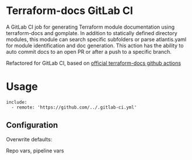 # Terraform-docs GitLab CI

A GitLab CI job for generating Terraform module documentation using terraform-docs and gomplate. In addition to statically defined directory modules, this module can search specific subfolders or parse atlantis.yaml for module identification and doc generation. This action has the ability to auto commit docs to an open PR or after a push to a specific branch.

Refactored for GitLab CI, based on [official terraform-docs github actions](https://github.com/terraform-docs/gh-actions)

# Usage

```
include:
  - remote: 'https://github.com/../.gitlab-ci.yml'
```

## Configuration

Overwrite defaults:

Repo vars, pipeline vars
